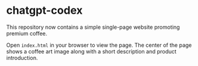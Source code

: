 # chatgpt-codex

This repository now contains a simple single-page website promoting premium coffee.

Open `index.html` in your browser to view the page. The center of the page shows a coffee art image along with a short description and product introduction.
